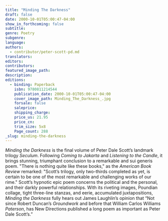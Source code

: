 ```yaml
---
title: "Minding The Darkness"
draft: false
date: 2000-10-01T05:00:47-04:00
show_in_forthcoming: false
subtitle:
genre: Poetry
subgenre:
language:
authors:
  - contributor/peter-scott-pd.md
translators:
editors:
contributors:
featured_image_path:
description:
editions:
  - binding: Paperback
    isbn: 9780811214544
    publication_date: 2000-10-01T05:00:47-04:00
    cover_image_path: Minding_The_Darkness_.jpg
    forsale: false
    saleprice:
    shipping_charge:
    price_us: 21.95
    price_cn:
    trim_size: 5x8
    Page_count: 288
_slug: minding-the-darkness
---
```


_Minding the Darkness_ is the final volume of Peter Dale Scott’s landmark trilogy _Seculum_. Following _Coming to Jakarta_ and _Listening to the Candle_, it brings stunning, triumphant conclusion to a remarkable and sui generis poem. "There is nothing quite like these books," as the _American Book Review_ remarked: "Scott’s trilogy, only two-thirds completed as yet, is certain to be one of the most remarkable and challenging works of our rime." Scott’s hypnotic epic poem concerns the political and the personal, and their darkly powerful relationships. With its riveting images, Poundian collage, tight three-line stanzas, and eerie, accumulated juxtapositions, _Minding the Darkness_ fully hears out James Laughlin’s opinion that “Not since Robert Duncan’s _Groundwork_ and before that William Carlos Williams _Paterson_, has New Directions published a long poem as important as Peter Dale Scott’s.”


